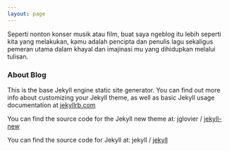 ```yaml
---
layout: page
---
```


Seperti nonton konser musik atau film, buat saya ngeblog itu lebih seperti kita yang melakukan, kamu adalah pencipta dan penulis lagu sekaligus pemeran utama dalam khayal dan imajinasi mu yang dihidupkan melalui tulisan.

### About Blog

This is the base Jekyll engine static site generator. You can find out more info about customizing your Jekyll theme, as well as basic Jekyll usage documentation at  [jekyllrb.com](http://jekyllrb.com/)

You can find the source code for the Jekyll new theme at:  jglovier /  [jekyll-new](https://github.com/jglovier/jekyll-new)

You can find the source code for Jekyll at:  jekyll /  [jekyll](https://github.com/jekyll/jekyll)
